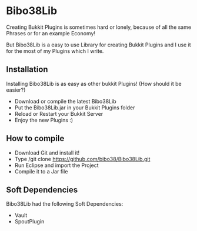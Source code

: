 Bibo38Lib
=========

Creating Bukkit Plugins is sometimes hard or lonely, because
of all the same Phrases or for an example Economy!

But Bibo38Lib is a easy to use Library for creating Bukkit
Plugins and I use it for the most of my Plugins which I write.

Installation
------------

Installing Bibo38Lib is as easy as other bukkit Plugins!
(How should it be easier?)

-   Download or compile the latest Bibo38Lib
-   Put the Bibo38Lib.jar in your Bukkit Plugins folder
-   Reload or Restart your Bukkit Server
-   Enjoy the new Plugins :)

How to compile
--------------

-   Download Git and install it!
-   Type /git clone https://github.com/bibo38/Bibo38Lib.git
-   Run Eclipse and import the Project
-   Compile it to a Jar file

Soft Dependencies
-----------------

Bibo38Lib had the following Soft Dependencies:
-   Vault
-   SpoutPlugin

